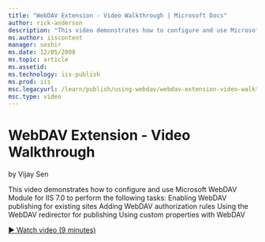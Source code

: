 ```yaml
---
title: "WebDAV Extension - Video Walkthrough | Microsoft Docs"
author: rick-anderson
description: "This video demonstrates how to configure and use Microsoft WebDAV Module for IIS 7.0 to perform the following tasks: Enabling WebDAV publishing for existing..."
ms.author: iiscontent
manager: soshir
ms.date: 12/05/2008
ms.topic: article
ms.assetid: 
ms.technology: iis-publish
ms.prod: iis
msc.legacyurl: /learn/publish/using-webdav/webdav-extension-video-walkthrough
msc.type: video
---
```

WebDAV Extension - Video Walkthrough
====================
by Vijay Sen

This video demonstrates how to configure and use Microsoft WebDAV Module for IIS 7.0 to perform the following tasks: Enabling WebDAV publishing for existing sites Adding WebDAV authorization rules Using the WebDAV redirector for publishing Using custom properties with WebDAV

[&#9654; Watch video (9 minutes)](https://channel9.msdn.com/Blogs/IIS-NET-Site-Videos/webdav-extension-video-walkthrough)